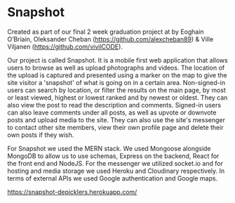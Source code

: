 # Snapshot

Created as part of our final 2 week graduation project at </salt> by Eoghain O’Briain, Oleksander Cheban (https://github.com/alexcheban89) & Ville Viljanen (https://github.com/vivilCODE).

Our project is called Snapshot. It is a mobile first web application that allows users to browse as well as upload photographs and videos. The location of the upload is captured and presented using a marker on the map to give the site visitor a 'snapshot' of what is going on in a certain area. Non-signed-in users can search by location, or filter the results on the main page, by most or least viewed, highest or lowest ranked and by newest or oldest. They can also view the post to read the description and comments. Signed-in users can also leave comments under all posts, as well as upvote or downvote posts and upload media to the site. They can also use the site's messenger to contact other site members, view their own profile page and delete their own posts if they wish.

For Snapshot we used the MERN stack. We used Mongoose alongside MongoDB to allow us to use schemas, Express on the backend, React for the front end and NodeJS. For the messenger we utilized socket.io and for hosting and media storage we used Heroku and Cloudinary respectively. In terms of external APIs we used Google authentication and Google maps.

https://snapshot-depicklers.herokuapp.com/
